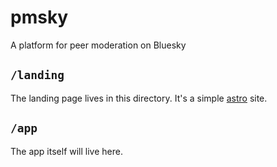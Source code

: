 # pmsky
A platform for peer moderation on Bluesky

## `/landing`
The landing page lives in this directory.  It's a simple [astro](https://astro.build) site.

## `/app`
The app itself will live here.